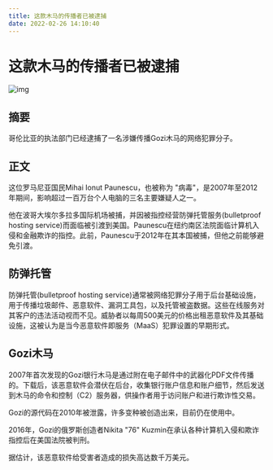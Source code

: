 ```yaml
---
title: 这款木马的传播者已被逮捕
date: 2022-02-26 14:10:40
---
```


# 这款木马的传播者已被逮捕

![img](https://www.cybersafe.news/wp-content/uploads/2021/07/trojan-780x400.jpg)

## 摘要

哥伦比亚的执法部门已经逮捕了一名涉嫌传播Gozi木马的网络犯罪分子。

## 正文

这位罗马尼亚国民Mihai Ionut Paunescu，也被称为 "病毒"，是2007年至2012年期间，影响超过一百万台个人电脑的三名主要嫌疑人之一。

他在波哥大埃尔多拉多国际机场被捕，并因被指控经营防弹托管服务(bulletproof hosting service)而面临被引渡到美国。Paunescu在纽约南区法院面临计算机入侵和金融欺诈的指控。此前，Paunescu于2012年在其本国被捕，但他之前能够避免引渡。

## 防弹托管

防弹托管(bulletproof hosting service)通常被网络犯罪分子用于后台基础设施，用于传播垃圾邮件、恶意软件、漏洞工具包，以及托管被盗数据。这些在线服务对其客户的违法活动视而不见。威胁者以每周500美元的价格出租恶意软件及其基础设施，这被认为是当今恶意软件即服务（MaaS）犯罪设置的早期形式。

## Gozi木马

2007年首次发现的Gozi银行木马是通过附在电子邮件中的武器化PDF文件传播的。下载后，该恶意软件会潜伏在后台，收集银行账户信息和账户细节，然后发送到木马的命令和控制（C2）服务器，供操作者用于访问账户和进行欺诈性交易。

Gozi的源代码在2010年被泄露，许多变种被创造出来，目前仍在使用中。

2016年，Gozi的俄罗斯创造者Nikita "76" Kuzmin在承认各种计算机入侵和欺诈指控后在美国法院被判刑。

据估计，该恶意软件给受害者造成的损失高达数千万美元。